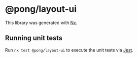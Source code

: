 # @pong/layout-ui

This library was generated with [Nx](https://nx.dev).

## Running unit tests

Run `nx test @pong/layout-ui` to execute the unit tests via [Jest](https://jestjs.io).
